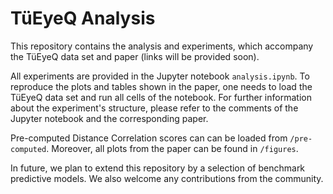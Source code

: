 # TüEyeQ Analysis

This repository contains the analysis and experiments, which accompany the TüEyeQ data set and paper (links will be provided soon).

All experiments are provided in the Jupyter notebook ``analysis.ipynb``. To reproduce the plots and tables shown in the paper, one needs to load the TüEyeQ data set and run all cells of the notebook.
For further information about the experiment's structure, please refer to the comments of the Jupyter notebook and the corresponding paper.

Pre-computed Distance Correlation scores can can be loaded from ``/pre-computed``.
Moreover, all plots from the paper can be found in ``/figures``.

In future, we plan to extend this repository by a selection of benchmark predictive models. We also welcome any contributions from the community.
